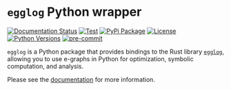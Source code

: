 # `egglog` Python wrapper

[![Documentation Status](https://readthedocs.org/projects/egg-smol-python/badge/?version=latest)](https://egg-smol-python.readthedocs.io/en/latest/?badge=latest) [![Test](https://github.com/metadsl/egglog-python/actions/workflows/CI.yml/badge.svg?branch=main)](https://github.com/metadsl/egglog-python/actions/workflows/CI.yml) [![PyPi Package](https://img.shields.io/pypi/v/egglog.svg)](https://pypi.org/project/egglog/) [![License](https://img.shields.io/pypi/l/egglog.svg)](https://pypi.org/project/egglog/) [![Python Versions](https://img.shields.io/pypi/pyversions/egglog.svg)](https://pypi.org/project/egglog/) [![pre-commit](https://img.shields.io/badge/pre--commit-enabled-brightgreen?logo=pre-commit)](https://github.com/pre-commit/pre-commit)

`egglog` is a Python package that provides bindings to the Rust library [`egglog`](https://github.com/egraphs-good/egglog/),
allowing you to use e-graphs in Python for optimization, symbolic computation, and analysis.

Please see the [documentation](https://egglog-python.readthedocs.io/en/latest/) for more information.
